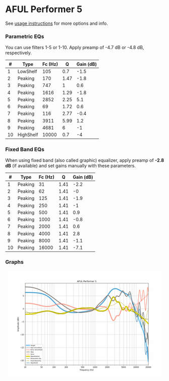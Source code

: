 # AFUL Performer 5
See [usage instructions](https://github.com/jaakkopasanen/AutoEq#usage) for more options and info.

### Parametric EQs
You can use filters 1-5 or 1-10. Apply preamp of -4.7 dB or -4.8 dB, respectively.

|   # | Type      |   Fc (Hz) |    Q |   Gain (dB) |
|-----|-----------|-----------|------|-------------|
|   1 | LowShelf  |       105 | 0.7  |        -1.5 |
|   2 | Peaking   |       170 | 1.47 |        -1.8 |
|   3 | Peaking   |       747 | 1    |         0.6 |
|   4 | Peaking   |      1616 | 1.29 |        -1.8 |
|   5 | Peaking   |      2852 | 2.25 |         5.1 |
|   6 | Peaking   |        69 | 1.72 |         0.6 |
|   7 | Peaking   |       116 | 2.77 |        -0.4 |
|   8 | Peaking   |      3911 | 5.99 |         1.2 |
|   9 | Peaking   |      4681 | 6    |        -1   |
|  10 | HighShelf |     10000 | 0.7  |        -4   |

### Fixed Band EQs
When using fixed band (also called graphic) equalizer, apply preamp of **-2.8 dB** (if available) and set gains manually with these parameters.

|   # | Type    |   Fc (Hz) |    Q |   Gain (dB) |
|-----|---------|-----------|------|-------------|
|   1 | Peaking |        31 | 1.41 |        -2.2 |
|   2 | Peaking |        62 | 1.41 |        -0   |
|   3 | Peaking |       125 | 1.41 |        -1.9 |
|   4 | Peaking |       250 | 1.41 |        -1   |
|   5 | Peaking |       500 | 1.41 |         0.9 |
|   6 | Peaking |      1000 | 1.41 |        -0.8 |
|   7 | Peaking |      2000 | 1.41 |         0.6 |
|   8 | Peaking |      4000 | 1.41 |         2.8 |
|   9 | Peaking |      8000 | 1.41 |        -1.1 |
|  10 | Peaking |     16000 | 1.41 |        -7.1 |

### Graphs
![](./AFUL%20Performer%205.png)
